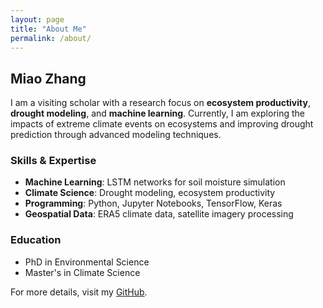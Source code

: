 ```yaml
---
layout: page
title: "About Me"
permalink: /about/
---
```


## Miao Zhang

I am a visiting scholar with a research focus on **ecosystem productivity**, **drought modeling**, and **machine learning**. Currently, I am exploring the impacts of extreme climate events on ecosystems and improving drought prediction through advanced modeling techniques.

### Skills & Expertise
- **Machine Learning**: LSTM networks for soil moisture simulation
- **Climate Science**: Drought modeling, ecosystem productivity
- **Programming**: Python, Jupyter Notebooks, TensorFlow, Keras
- **Geospatial Data**: ERA5 climate data, satellite imagery processing

### Education
- PhD in Environmental Science
- Master's in Climate Science

For more details, visit my [GitHub](https://github.com/miaozhang).
